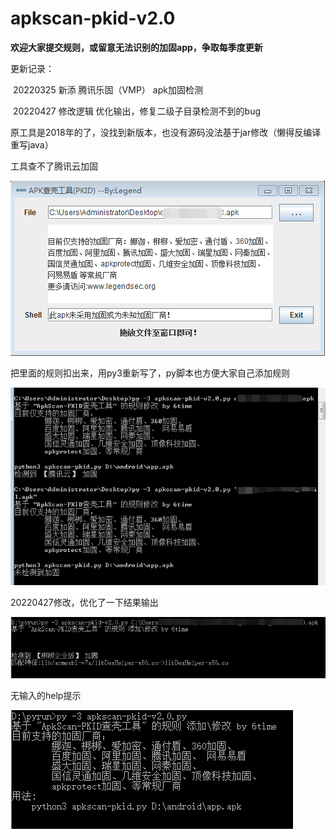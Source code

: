 # apkscan-pkid-v2.0

**欢迎大家提交规则，或留意无法识别的加固app，争取每季度更新**

更新记录：

​	20220325 新添 腾讯乐固（VMP） apk加固检测

​	20220427 修改逻辑 优化输出，修复二级子目录检测不到的bug



原工具是2018年的了，没找到新版本，也没有源码没法基于jar修改（懒得反编译重写java）

工具查不了腾讯云加固

![image-20210629095251291](image-20210629095251291.png)

把里面的规则扣出来，用py3重新写了，py脚本也方便大家自己添加规则

![image-20210629095138615](image-20210629095138615.png)

20220427修改，优化了一下结果输出



![check](check.png)

无输入的help提示

![help](help.png)
